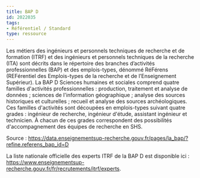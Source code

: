 ```yaml
---
title: BAP D
id: 2022035
tags:
- Référentiel / Standard
type: ressource
---
```


Les métiers des ingénieurs et personnels techniques de recherche et de formation (ITRF) et des ingénieurs et personnels techniques de la recherche (ITA) sont décrits dans le répertoire des branches d’activités professionnelles (BAP) et des emplois-types, dénommé RéFérens (REFérentiel des Emplois-types de la recherche et de l’Enseignement Supérieur). La BAP D Sciences humaines et sociales comprend quatre familles d'activités professionnelles : production, traitement et analyse de données ; sciences de l'information géographique ; analyse des sources historiques et culturelles ; recueil et analyse des sources archéologiques. Ces familles d'activités sont découpées en emplois-types suivant quatre grades : ingénieur de recherche, ingénieur d'étude, assistant ingénieur et technicien. À chacun de ces grades correspondent des possibilités d'accompagnement des équipes de recherche en SHS.

Source : <https://data.enseignementsup-recherche.gouv.fr/pages/la_bap/?refine.referens_bap_id=D>

La liste nationale officielle des experts ITRF de la BAP D est disponible ici : <https://www.enseignementsup-recherche.gouv.fr/fr/recrutements/itrf/experts>.

